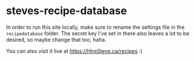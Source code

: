 # steves-recipe-database

In order to run this site locally, make sure to rename the settings file in the `recipedatabase` folder. The secret key I've set in there also leaves a lot to be desired, so maybe change that too, haha.

You can also visit it live at https://HireSteve.ca/recipes :)
